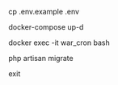 cp .env.example .env

docker-compose up-d

docker exec -it war_cron bash

php artisan migrate

exit

